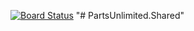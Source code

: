 [![Board Status](https://dev.azure.com/cruizr/b91a787c-8f4a-41f0-b6fa-7828a4cd4706/c8b419cf-e301-40b5-81b0-3a25bacf5638/_apis/work/boardbadge/f2fe8e5e-519d-44cf-ab80-ff4717362fc4)](https://dev.azure.com/cruizr/b91a787c-8f4a-41f0-b6fa-7828a4cd4706/_boards/board/t/c8b419cf-e301-40b5-81b0-3a25bacf5638/Microsoft.RequirementCategory)
"# PartsUnlimited.Shared" 

